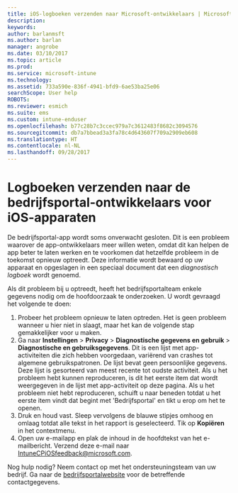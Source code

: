 ```yaml
---
title: iOS-logboeken verzenden naar Microsoft-ontwikkelaars | Microsoft Docs
description: 
keywords: 
author: barlanmsft
ms.author: barlan
manager: angrobe
ms.date: 03/10/2017
ms.topic: article
ms.prod: 
ms.service: microsoft-intune
ms.technology: 
ms.assetid: 733a590e-836f-4941-bfd9-6ae53ba25e06
searchScope: User help
ROBOTS: 
ms.reviewer: esmich
ms.suite: ems
ms.custom: intune-enduser
ms.openlocfilehash: b77c28b7c3ccec979a7c3612483f8682c3094576
ms.sourcegitcommit: db7a7bbead3a3fa78c4d643607f709a2909eb608
ms.translationtype: HT
ms.contentlocale: nl-NL
ms.lasthandoff: 09/28/2017
---
```

# <a name="send-logs-to-the-company-portal-developers-for-ios-devices"></a>Logboeken verzenden naar de bedrijfsportal-ontwikkelaars voor iOS-apparaten

De bedrijfsportal-app wordt soms onverwacht gesloten. Dit is een probleem waarover de app-ontwikkelaars meer willen weten, omdat dit kan helpen de app beter te laten werken en te voorkomen dat hetzelfde probleem in de toekomst opnieuw optreedt. Deze informatie wordt bewaard op uw apparaat en opgeslagen in een speciaal document dat een _diagnostisch logboek_ wordt genoemd.

Als dit probleem bij u optreedt, heeft het bedrijfsportalteam enkele gegevens nodig om de hoofdoorzaak te onderzoeken. U wordt gevraagd het volgende te doen:

1.  Probeer het probleem opnieuw te laten optreden. Het is geen probleem wanneer u hier niet in slaagt, maar het kan de volgende stap gemakkelijker voor u maken.
2.  Ga naar __Instellingen__ > __Privacy__ > __Diagnostische gegevens en gebruik__ > __Diagnostische en gebruiksgegevens__. Dit is een lijst met app-activiteiten die zich hebben voorgedaan, variërend van crashes tot algemene gebruikspatronen. De lijst bevat geen persoonlijke gegevens. Deze lijst is gesorteerd van meest recente tot oudste activiteit. Als u het probleem hebt kunnen reproduceren, is dit het eerste item dat wordt weergegeven in de lijst met app-activiteit op deze pagina. Als u het probleem niet hebt reproduceren, schuift u naar beneden totdat u het eerste item vindt dat begint met 'Bedrijfsportal' en tikt u erop om het te openen.
3.  Druk en houd vast. Sleep vervolgens de blauwe stipjes omhoog en omlaag totdat alle tekst in het rapport is geselecteerd. Tik op __Kopiëren__ in het contextmenu.
4.  Open uw e-mailapp en plak de inhoud in de hoofdtekst van het e-mailbericht. Verzend deze e-mail naar <a href="mailto:IntuneCPiOSfeedback@microsoft.com?subject=My Company Portal App Closed Unexpectedly&body=Press and hold, then paste your copied Company Portal app logs here.">IntuneCPiOSfeedback@microsoft.com</a>.

Nog hulp nodig? Neem contact op met het ondersteuningsteam van uw bedrijf. Ga naar de [bedrijfsportalwebsite](https://portal.manage.microsoft.com) voor de betreffende contactgegevens.
